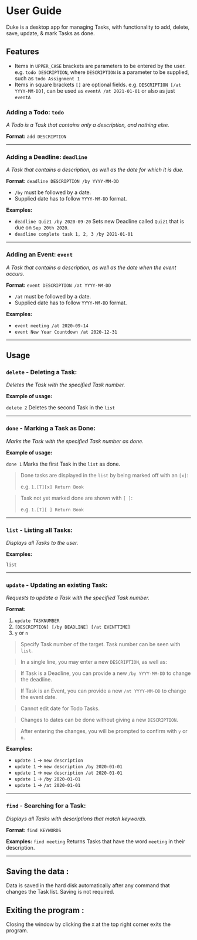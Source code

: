 # User Guide
Duke is a desktop app for managing Tasks, with functionality to add, delete, save, update, & mark Tasks as done.

## Features 
* Items in `UPPER_CASE` brackets are parameters to be entered by the user.
  e.g. `todo DESCRIPTION`, where `DESCRIPTION` is a parameter to be supplied, such as `todo Assignment 1`
* Items in square brackets `[]` are optional fields.
  e.g. `DESCRIPTION [/at YYYY-MM-DD]`, can be used as `eventA /at 2021-01-01` or also as just `eventA`

### Adding a Todo: `todo`
*A Todo is a Task that contains only a description, and nothing else.*

**Format:** `add DESCRIPTION` 

___

### Adding a Deadline: `deadline`
*A Task that contains a description, as well as the date for which it is due.*

**Format:** `deadline DESCRIPTION​ /by YYYY-MM-DD`

* `/by` must be followed by a date.
* Supplied date has to follow `YYYY-MM-DD` format.

**Examples:**
*  `deadline Quiz1 /by 2020-09-20` Sets new Deadline called `Quiz1` that is due on `Sep 20th 2020`.
*  `deadline complete task 1, 2, 3 /by 2021-01-01` 

___

### Adding an Event: `event`
*A Task that contains a description, as well as the date when the event occurs.*

**Format:** `event DESCRIPTION /at YYYY-MM-DD`

* `/at` must be followed by a date.
* Supplied date has to follow `YYYY-MM-DD` format.

**Examples:**
*  `event meeting /at 2020-09-14`
*  `event New Year Countdown /at 2020-12-31` 

___

## Usage
### `delete` - Deleting a Task:

*Deletes the Task with the specified Task number.*

**Example of usage:** 

`delete 2` Deletes the second Task in the `list`

___

### `done` - Marking a Task as Done:

*Marks the Task with the specified Task number as done.*

**Example of usage:** 

`done 1` Marks the first Task in the `list` as done.

> Done tasks are displayed in the `list` by being marked off with an `[x]`:
>
> e.g. `1.[T][x] Return Book`

> Task not yet marked done are shown with `[ ]`:
>
> e.g. `1.[T][ ] Return Book`

___

### `list` - Listing all Tasks:

*Displays all Tasks to the user.*

**Examples:** 

`list`

___

### `update` - Updating an existing Task:

*Requests to update a Task with the specified Task number.*

**Format:**
1. `update TASKNUMBER`
2. `[DESCRIPTION] [/by DEADLINE] [/at EVENTTIME]` 
3. `y` or `n` 

> Specify Task number of the target. Task number can be seen with `list`.

> In a single line, you may enter a new `DESCRIPTION`, as well as:

> If Task is a Deadline, you can provide a new `/by YYYY-MM-DD` to change the deadline.

> If Task is an Event, you can provide a new `/at YYYY-MM-DD` to change the event date.

> Cannot edit date for Todo Tasks.

> Changes to dates can be done without giving a new `DESCRIPTION`.

> After entering the changes, you will be prompted to confirm with `y` or `n`.

**Examples:**
* `update 1` -> `new description`
* `update 1` -> `new description /by 2020-01-01`
* `update 1` -> `new description /at 2020-01-01`
* `update 1` -> `/by 2020-01-01` 
* `update 1` -> `/at 2020-01-01` 

___

### `find` - Searching for a Task:

*Displays all Tasks with descriptions that match keywords.*

**Format:** `find KEYWORDS`

**Examples:** 
`find meeting` Returns Tasks that have the word `meeting` in their description.

___

## Saving the data :

Data is saved in the hard disk automatically after any command that changes the Task list. Saving is not required.

## Exiting the program : 

Closing the window by clicking the `X` at the top right corner exits the program.

